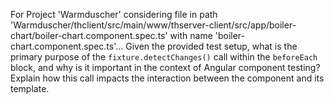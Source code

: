 For Project 'Warmduscher' considering file in path 'Warmduscher/thclient/src/main/www/thserver-client/src/app/boiler-chart/boiler-chart.component.spec.ts' with name 'boiler-chart.component.spec.ts'... 
Given the provided test setup, what is the primary purpose of the `fixture.detectChanges()` call within the `beforeEach` block, and why is it important in the context of Angular component testing? Explain how this call impacts the interaction between the component and its template.